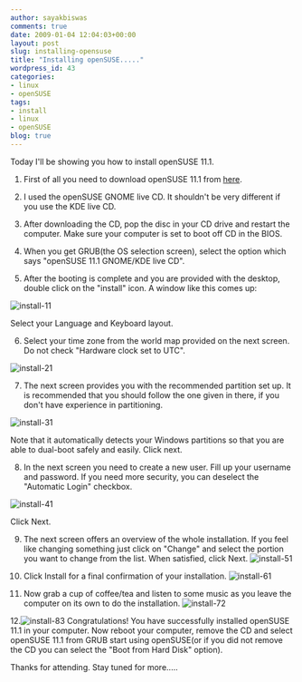 ```yaml
---
author: sayakbiswas
comments: true
date: 2009-01-04 12:04:03+00:00
layout: post
slug: installing-opensuse
title: "Installing openSUSE....."
wordpress_id: 43
categories:
- linux
- openSUSE
tags:
- install
- linux
- openSUSE
blog: true
---
```


Today I'll be showing you how to install openSUSE 11.1.

1. First of all you need to download openSUSE 11.1 from [here](http://software.opensuse.org/).

2. I used the openSUSE GNOME live CD. It shouldn't be very different if you use the KDE live CD.

3. After downloading the CD, pop the disc in your CD drive and restart the computer. Make sure your computer is set to boot off CD in the BIOS.

4. When you get GRUB(the OS selection screen), select the option which says "openSUSE 11.1 GNOME/KDE live CD".

5. After the booting is complete and you are provided with the desktop, double click on the "install" icon. A window like this comes up:

![install-11](http://sayakbiswas.github.io/assets/images/post-images/install-11.png)

Select your Language and Keyboard layout.

6. Select your time zone from the world map provided on the next screen. Do not check "Hardware clock set to UTC".

![install-21](http://sayakbiswas.github.io/assets/images/post-images/install-21.png)

7. The next screen provides you with the recommended partition set up. It is recommended that you should follow the one given in there, if you don't have experience in partitioning.

![install-31](http://sayakbiswas.github.io/assets/images/post-images/install-31.png)

Note that it automatically detects your Windows partitions so that you are able to dual-boot safely and easily. Click next.

8. In the next screen you need to create a new user. Fill up your username and password. If you need more security, you can deselect the "Automatic Login" checkbox.

![install-41](http://sayakbiswas.github.io/assets/images/post-images/install-41.png)

Click Next.

9. The next screen offers an overview of the whole installation. If you feel like changing something just click on "Change" and select the portion you want to change from the list. When satisfied, click Next.
![install-51](http://sayakbiswas.github.io/assets/images/post-images/install-51.png)

10. Click Install for a final confirmation of your installation.
![install-61](http://sayakbiswas.github.io/assets/images/post-images/install-61.png)

11. Now grab a cup of coffee/tea and listen to some music as you leave the computer on its own to do the installation. 
![install-72](http://sayakbiswas.github.io/assets/images/post-images/install-72.png)

12.![install-83](http://sayakbiswas.github.io/assets/images/post-images/install-83.png)
Congratulations! You have successfully installed openSUSE 11.1 in your computer. Now reboot your computer, remove the CD and select openSUSE 11.1 from GRUB start using openSUSE(or if you did not remove the CD you can select the "Boot from Hard Disk" option).

Thanks for attending. Stay tuned for more.....
